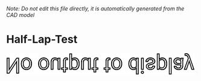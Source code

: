 ###### Note: Do not edit this file directly, it is automatically generated from the CAD model

# Half-Lap-Test

![](/project.svg)



 

